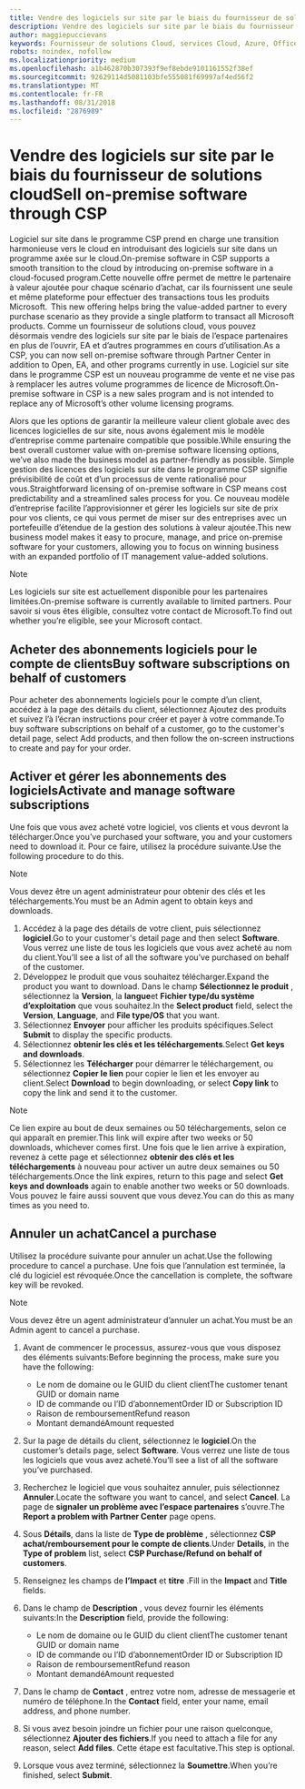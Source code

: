 ```yaml
---
title: Vendre des logiciels sur site par le biais du fournisseur de solutions cloud | L’espace partenaires
description: Vendre des logiciels sur site par le biais du fournisseur de solutions cloud.
author: maggiepuccievans
keywords: Fournisseur de solutions Cloud, services Cloud, Azure, Office365, Dynamics, partenaire fournisseur de solutions Cloud, vente par fournisseur de solutions Cloud, partenaire direct, partenaire fournisseur de solutionsCloud direct, revendeur fournisseur de solutionsCloud indirect, fournisseur de solutionsCloud direct, fournisseur de solutionsCloud indirect, modèle direct, modèle indirect, revendeur indirect, fournisseur indirect, fournisseur, distributeur, programme fournisseur de solutions cloud
robots: noindex, nofollow
ms.localizationpriority: medium
ms.openlocfilehash: a1b462870b307393f9ef8ebde9101161552f38ef
ms.sourcegitcommit: 92629114d5081103bfe555081f69997af4ed56f2
ms.translationtype: MT
ms.contentlocale: fr-FR
ms.lasthandoff: 08/31/2018
ms.locfileid: "2876989"
---
```

# <a name="sell-on-premise-software-through-csp"></a><span data-ttu-id="bfcbf-104">Vendre des logiciels sur site par le biais du fournisseur de solutions cloud</span><span class="sxs-lookup"><span data-stu-id="bfcbf-104">Sell on-premise software through CSP</span></span>

<span data-ttu-id="bfcbf-105">Logiciel sur site dans le programme CSP prend en charge une transition harmonieuse vers le cloud en introduisant des logiciels sur site dans un programme axée sur le cloud.</span><span class="sxs-lookup"><span data-stu-id="bfcbf-105">On-premise software in CSP supports a smooth transition to the cloud by introducing on-premise software in a cloud-focused program.</span></span><span data-ttu-id="bfcbf-106">Cette nouvelle offre permet de mettre le partenaire à valeur ajoutée pour chaque scénario d’achat, car ils fournissent une seule et même plateforme pour effectuer des transactions tous les produits Microsoft.</span><span class="sxs-lookup"><span data-stu-id="bfcbf-106">  This new offering helps bring the value-added partner to every purchase scenario as they provide a single platform to transact all Microsoft products.</span></span> <span data-ttu-id="bfcbf-107">Comme un fournisseur de solutions cloud, vous pouvez désormais vendre des logiciels sur site par le biais de l’espace partenaires en plus de l’ouvrir, EA et d’autres programmes en cours d’utilisation.</span><span class="sxs-lookup"><span data-stu-id="bfcbf-107">As a CSP, you can now sell on-premise software through Partner Center in addition to Open, EA, and other programs currently in use.</span></span> <span data-ttu-id="bfcbf-108">Logiciel sur site dans le programme CSP est un nouveau programme de vente et ne vise pas à remplacer les autres volume programmes de licence de Microsoft.</span><span class="sxs-lookup"><span data-stu-id="bfcbf-108">On-premise software in CSP is a new sales program and is not intended to replace any of Microsoft’s other volume licensing programs.</span></span> 
 
<span data-ttu-id="bfcbf-109">Alors que les options de garantir la meilleure valeur client globale avec des licences logicielles de sur site, nous avons également mis le modèle d’entreprise comme partenaire compatible que possible.</span><span class="sxs-lookup"><span data-stu-id="bfcbf-109">While ensuring the best overall customer value with on-premise software licensing options, we’ve also made the business model as partner-friendly as possible.</span></span> <span data-ttu-id="bfcbf-110">Simple gestion des licences des logiciels sur site dans le programme CSP signifie prévisibilité de coût et d’un processus de vente rationalisé pour vous.</span><span class="sxs-lookup"><span data-stu-id="bfcbf-110">Straightforward licensing of on-premise software in CSP means cost predictability and a streamlined sales process for you.</span></span> <span data-ttu-id="bfcbf-111">Ce nouveau modèle d’entreprise facilite l’approvisionner et gérer les logiciels sur site de prix pour vos clients, ce qui vous permet de miser sur des entreprises avec un portefeuille d’étendue de la gestion des solutions à valeur ajoutée.</span><span class="sxs-lookup"><span data-stu-id="bfcbf-111">This new business model makes it easy to procure, manage, and price on-premise software for your customers, allowing you to focus on winning business with an expanded portfolio of IT management value-added solutions.</span></span> 

>[!NOTE]
><span data-ttu-id="bfcbf-112">Les logiciels sur site est actuellement disponible pour les partenaires limitées.</span><span class="sxs-lookup"><span data-stu-id="bfcbf-112">On-premise software is currently available to limited partners.</span></span> <span data-ttu-id="bfcbf-113">Pour savoir si vous êtes éligible, consultez votre contact de Microsoft.</span><span class="sxs-lookup"><span data-stu-id="bfcbf-113">To find out whether you’re eligible, see your Microsoft contact.</span></span> 


## <a name="buy-software-subscriptions-on-behalf-of-customers"></a><span data-ttu-id="bfcbf-114">Acheter des abonnements logiciels pour le compte de clients</span><span class="sxs-lookup"><span data-stu-id="bfcbf-114">Buy software subscriptions on behalf of customers</span></span>

<span data-ttu-id="bfcbf-115">Pour acheter des abonnements logiciels pour le compte d’un client, accédez à la page des détails du client, sélectionnez Ajoutez des produits et suivez l’à l’écran instructions pour créer et payer à votre commande.</span><span class="sxs-lookup"><span data-stu-id="bfcbf-115">To buy software subscriptions on behalf of a customer, go to the customer's detail page, select Add products, and then follow the on-screen instructions to create and pay for your order.</span></span>

## <a name="activate-and-manage-software-subscriptions"></a><span data-ttu-id="bfcbf-116">Activer et gérer les abonnements des logiciels</span><span class="sxs-lookup"><span data-stu-id="bfcbf-116">Activate and manage software subscriptions</span></span>

<span data-ttu-id="bfcbf-117">Une fois que vous avez acheté votre logiciel, vos clients et vous devront la télécharger.</span><span class="sxs-lookup"><span data-stu-id="bfcbf-117">Once you’ve purchased your software, you and your customers need to download it.</span></span> <span data-ttu-id="bfcbf-118">Pour ce faire, utilisez la procédure suivante.</span><span class="sxs-lookup"><span data-stu-id="bfcbf-118">Use the following procedure to do this.</span></span> 

>[!NOTE]
><span data-ttu-id="bfcbf-119">Vous devez être un agent administrateur pour obtenir des clés et les téléchargements.</span><span class="sxs-lookup"><span data-stu-id="bfcbf-119">You must be an Admin agent to obtain keys and downloads.</span></span> 

1. <span data-ttu-id="bfcbf-120">Accédez à la page des détails de votre client, puis sélectionnez **logiciel**.</span><span class="sxs-lookup"><span data-stu-id="bfcbf-120">Go to your customer's detail page and then select **Software**.</span></span> <span data-ttu-id="bfcbf-121">Vous verrez une liste de tous les logiciels que vous avez acheté au nom du client.</span><span class="sxs-lookup"><span data-stu-id="bfcbf-121">You’ll see a list of all the software you’ve purchased on behalf of the customer.</span></span> 
2.  <span data-ttu-id="bfcbf-122">Développez le produit que vous souhaitez télécharger.</span><span class="sxs-lookup"><span data-stu-id="bfcbf-122">Expand the product you want to download.</span></span> <span data-ttu-id="bfcbf-123">Dans le champ **Sélectionnez le produit** , sélectionnez la **Version**, la **langue**et **Fichier type/du système d’exploitation** que vous souhaitez.</span><span class="sxs-lookup"><span data-stu-id="bfcbf-123">In the **Select product** field, select the **Version**, **Language**, and **File type/OS** that you want.</span></span> 
3.  <span data-ttu-id="bfcbf-124">Sélectionnez **Envoyer** pour afficher les produits spécifiques.</span><span class="sxs-lookup"><span data-stu-id="bfcbf-124">Select **Submit** to display the specific products.</span></span> 
4.  <span data-ttu-id="bfcbf-125">Sélectionnez **obtenir les clés et les téléchargements**.</span><span class="sxs-lookup"><span data-stu-id="bfcbf-125">Select **Get keys and downloads**.</span></span> 
5.  <span data-ttu-id="bfcbf-126">Sélectionnez les **Télécharger** pour démarrer le téléchargement, ou sélectionnez **Copier le lien** pour copier le lien et les envoyer au client.</span><span class="sxs-lookup"><span data-stu-id="bfcbf-126">Select **Download** to begin downloading, or select **Copy link** to copy the link and send it to the customer.</span></span> 

>[!NOTE]
><span data-ttu-id="bfcbf-127">Ce lien expire au bout de deux semaines ou 50 téléchargements, selon ce qui apparaît en premier.</span><span class="sxs-lookup"><span data-stu-id="bfcbf-127">This link will expire after two weeks or 50 downloads, whichever comes first.</span></span> <span data-ttu-id="bfcbf-128">Une fois que le lien arrive à expiration, revenez à cette page et sélectionnez **obtenir des clés et les téléchargements** à nouveau pour activer un autre deux semaines ou 50 téléchargements.</span><span class="sxs-lookup"><span data-stu-id="bfcbf-128">Once the link expires, return to this page and select **Get keys and downloads** again to enable another two weeks or 50 downloads.</span></span> <span data-ttu-id="bfcbf-129">Vous pouvez le faire aussi souvent que vous devez.</span><span class="sxs-lookup"><span data-stu-id="bfcbf-129">You can do this as many times as you need to.</span></span> 


## <a name="cancel-a-purchase"></a><span data-ttu-id="bfcbf-130">Annuler un achat</span><span class="sxs-lookup"><span data-stu-id="bfcbf-130">Cancel a purchase</span></span>
<span data-ttu-id="bfcbf-131">Utilisez la procédure suivante pour annuler un achat.</span><span class="sxs-lookup"><span data-stu-id="bfcbf-131">Use the following procedure to cancel a purchase.</span></span> <span data-ttu-id="bfcbf-132">Une fois que l’annulation est terminée, la clé du logiciel est révoquée.</span><span class="sxs-lookup"><span data-stu-id="bfcbf-132">Once the cancellation is complete, the software key will be revoked.</span></span> 

>[!NOTE]
><span data-ttu-id="bfcbf-133">Vous devez être un agent administrateur d’annuler un achat.</span><span class="sxs-lookup"><span data-stu-id="bfcbf-133">You must be an Admin agent to cancel a purchase.</span></span> 

1.  <span data-ttu-id="bfcbf-134">Avant de commencer le processus, assurez-vous que vous disposez des éléments suivants:</span><span class="sxs-lookup"><span data-stu-id="bfcbf-134">Before beginning the process, make sure you have the following:</span></span> 
    -   <span data-ttu-id="bfcbf-135">Le nom de domaine ou le GUID du client client</span><span class="sxs-lookup"><span data-stu-id="bfcbf-135">The customer tenant GUID or domain name</span></span>
    -   <span data-ttu-id="bfcbf-136">ID de commande ou l’ID d’abonnement</span><span class="sxs-lookup"><span data-stu-id="bfcbf-136">Order ID or Subscription ID</span></span>
    -   <span data-ttu-id="bfcbf-137">Raison de remboursement</span><span class="sxs-lookup"><span data-stu-id="bfcbf-137">Refund reason</span></span>
    -   <span data-ttu-id="bfcbf-138">Montant demandé</span><span class="sxs-lookup"><span data-stu-id="bfcbf-138">Amount requested</span></span>

2.  <span data-ttu-id="bfcbf-139">Sur la page de détails du client, sélectionnez le **logiciel**.</span><span class="sxs-lookup"><span data-stu-id="bfcbf-139">On the customer’s details page, select **Software**.</span></span> <span data-ttu-id="bfcbf-140">Vous verrez une liste de tous les logiciels que vous avez acheté.</span><span class="sxs-lookup"><span data-stu-id="bfcbf-140">You’ll see a list of all the software you’ve purchased.</span></span> 

3.  <span data-ttu-id="bfcbf-141">Recherchez le logiciel que vous souhaitez annuler, puis sélectionnez **Annuler**.</span><span class="sxs-lookup"><span data-stu-id="bfcbf-141">Locate the software you want to cancel, and select **Cancel**.</span></span> <span data-ttu-id="bfcbf-142">La page de **signaler un problème avec l’espace partenaires** s’ouvre.</span><span class="sxs-lookup"><span data-stu-id="bfcbf-142">The **Report a problem with Partner Center** page opens.</span></span> 

4.  <span data-ttu-id="bfcbf-143">Sous **Détails**, dans la liste de **Type de problème** , sélectionnez **CSP achat/remboursement pour le compte de clients**.</span><span class="sxs-lookup"><span data-stu-id="bfcbf-143">Under **Details**, in the **Type of problem** list, select **CSP Purchase/Refund on behalf of customers**.</span></span>

5.  <span data-ttu-id="bfcbf-144">Renseignez les champs de **l’Impact** et **titre** .</span><span class="sxs-lookup"><span data-stu-id="bfcbf-144">Fill in the **Impact** and **Title** fields.</span></span> 

6.  <span data-ttu-id="bfcbf-145">Dans le champ de **Description** , vous devez fournir les éléments suivants:</span><span class="sxs-lookup"><span data-stu-id="bfcbf-145">In the **Description** field, provide the following:</span></span> 
    -   <span data-ttu-id="bfcbf-146">Le nom de domaine ou le GUID du client client</span><span class="sxs-lookup"><span data-stu-id="bfcbf-146">The customer tenant GUID or domain name</span></span>
    -   <span data-ttu-id="bfcbf-147">ID de commande ou l’ID d’abonnement</span><span class="sxs-lookup"><span data-stu-id="bfcbf-147">Order ID or Subscription ID</span></span>
    -   <span data-ttu-id="bfcbf-148">Raison de remboursement</span><span class="sxs-lookup"><span data-stu-id="bfcbf-148">Refund reason</span></span>
    -   <span data-ttu-id="bfcbf-149">Montant demandé</span><span class="sxs-lookup"><span data-stu-id="bfcbf-149">Amount requested</span></span>

7.  <span data-ttu-id="bfcbf-150">Dans le champ de **Contact** , entrez votre nom, adresse de messagerie et numéro de téléphone.</span><span class="sxs-lookup"><span data-stu-id="bfcbf-150">In the **Contact** field, enter your name, email address, and phone number.</span></span> 

8.  <span data-ttu-id="bfcbf-151">Si vous avez besoin joindre un fichier pour une raison quelconque, sélectionnez **Ajouter des fichiers**.</span><span class="sxs-lookup"><span data-stu-id="bfcbf-151">If you need to attach a file for any reason, select **Add files**.</span></span> <span data-ttu-id="bfcbf-152">Cette étape est facultative.</span><span class="sxs-lookup"><span data-stu-id="bfcbf-152">This step is optional.</span></span> 

9.  <span data-ttu-id="bfcbf-153">Lorsque vous avez terminé, sélectionnez la **Soumettre**.</span><span class="sxs-lookup"><span data-stu-id="bfcbf-153">When you’re finished, select **Submit**.</span></span>